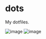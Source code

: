 # dots
My dotfiles.

![image](https://user-images.githubusercontent.com/103883874/177059536-3e26b96c-6dca-4779-a698-ae60c0ec158a.png)
![image](https://user-images.githubusercontent.com/103883874/177059546-0fab047f-8d24-42e7-b187-5883b7f54e10.png)
